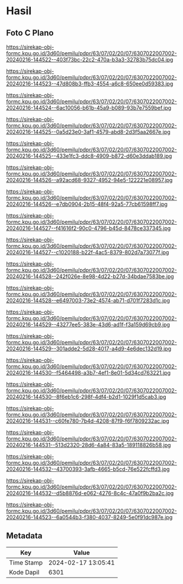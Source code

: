 # Hasil

## Foto C Plano

https://sirekap-obj-formc.kpu.go.id/3d60/pemilu/pdpr/63/07/02/20/07/6307022007002-20240216-144522--403f73bc-22c2-470a-b3a3-32783b75dc04.jpg

https://sirekap-obj-formc.kpu.go.id/3d60/pemilu/pdpr/63/07/02/20/07/6307022007002-20240216-144523--47d808b3-ffb3-4554-a6c8-650ee0d59383.jpg

https://sirekap-obj-formc.kpu.go.id/3d60/pemilu/pdpr/63/07/02/20/07/6307022007002-20240216-144524--6ac10056-b61b-45a9-b089-93b7e7559bef.jpg

https://sirekap-obj-formc.kpu.go.id/3d60/pemilu/pdpr/63/07/02/20/07/6307022007002-20240216-144525--0a5d23e0-3af1-4579-abd8-2d3f5aa2667e.jpg

https://sirekap-obj-formc.kpu.go.id/3d60/pemilu/pdpr/63/07/02/20/07/6307022007002-20240216-144525--433e1fc3-ddc8-4909-b872-d60e3ddab189.jpg

https://sirekap-obj-formc.kpu.go.id/3d60/pemilu/pdpr/63/07/02/20/07/6307022007002-20240216-144526--a92acd68-9327-4952-94e5-122221e08957.jpg

https://sirekap-obj-formc.kpu.go.id/3d60/pemilu/pdpr/63/07/02/20/07/6307022007002-20240216-144526--e7db0904-2b15-48f4-92a5-77cb61598ff7.jpg

https://sirekap-obj-formc.kpu.go.id/3d60/pemilu/pdpr/63/07/02/20/07/6307022007002-20240216-144527--f41616f2-90c0-4796-b45d-8478ce337345.jpg

https://sirekap-obj-formc.kpu.go.id/3d60/pemilu/pdpr/63/07/02/20/07/6307022007002-20240216-144527--c1020188-b22f-4ac5-8379-802d7a73077f.jpg

https://sirekap-obj-formc.kpu.go.id/3d60/pemilu/pdpr/63/07/02/20/07/6307022007002-20240216-144528--242f026e-8e98-4d22-b27d-34bdae7583be.jpg

https://sirekap-obj-formc.kpu.go.id/3d60/pemilu/pdpr/63/07/02/20/07/6307022007002-20240216-144528--e6497003-73e2-4574-ab71-d701f7283d1c.jpg

https://sirekap-obj-formc.kpu.go.id/3d60/pemilu/pdpr/63/07/02/20/07/6307022007002-20240216-144529--43277ee5-383e-43d6-ad1f-f3a159d69cb9.jpg

https://sirekap-obj-formc.kpu.go.id/3d60/pemilu/pdpr/63/07/02/20/07/6307022007002-20240216-144529--301adde2-5d28-4017-a4d9-4e6dec132d19.jpg

https://sirekap-obj-formc.kpu.go.id/3d60/pemilu/pdpr/63/07/02/20/07/6307022007002-20240216-144530--f5464498-a3b7-4ef1-8e01-5d34cd763221.jpg

https://sirekap-obj-formc.kpu.go.id/3d60/pemilu/pdpr/63/07/02/20/07/6307022007002-20240216-144530--8f6eb1c6-298f-4df4-b2d1-1029f1d5cab3.jpg

https://sirekap-obj-formc.kpu.go.id/3d60/pemilu/pdpr/63/07/02/20/07/6307022007002-20240216-144531--c60fe780-7b4d-4208-87f9-f6f7809232ac.jpg

https://sirekap-obj-formc.kpu.go.id/3d60/pemilu/pdpr/63/07/02/20/07/6307022007002-20240216-144531--513d2320-28d6-4a84-83a5-189118826b58.jpg

https://sirekap-obj-formc.kpu.go.id/3d60/pemilu/pdpr/63/07/02/20/07/6307022007002-20240216-144532--43700393-3afb-4665-b5cd-76e522fcffd3.jpg

https://sirekap-obj-formc.kpu.go.id/3d60/pemilu/pdpr/63/07/02/20/07/6307022007002-20240216-144532--d5b8876d-e062-4276-8c4c-47a0f9b2ba2c.jpg

https://sirekap-obj-formc.kpu.go.id/3d60/pemilu/pdpr/63/07/02/20/07/6307022007002-20240216-144523--6a0544b3-f380-4037-8249-5e0f91dc987e.jpg


## Metadata

| Key        | Value               |
| ---------- | ------------------- |
| Time Stamp | 2024-02-17 13:05:41 |
| Kode Dapil | 6301                |



